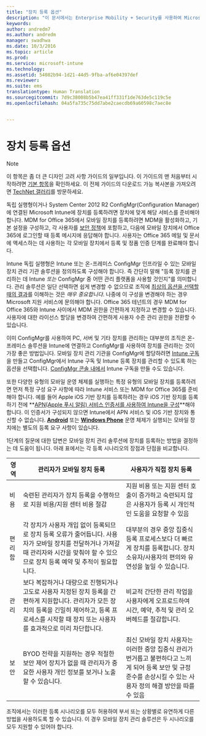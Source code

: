 ```yaml
---
title: "장치 등록 옵션"
description: "이 문서에서는 Enterprise Mobility + Security를 사용하여 Microsoft 모바일 장치 관리 솔루션을 계획하고 디자인할 때 필요한 장치 등록 옵션에 대한 지침을 제공합니다."
keywords: 
author: andredm7
ms.author: andredm
manager: swadhwa
ms.date: 10/3/2016
ms.topic: article
ms.prod: 
ms.service: microsoft-intune
ms.technology: 
ms.assetid: 54082b94-1d21-44d5-9fba-af6e04397def
ms.reviewer: 
ms.suite: ems
translationtype: Human Translation
ms.sourcegitcommit: 7d9c38008b5b47ea41ff331f1de763de5c119c5e
ms.openlocfilehash: 04a5fa735c75dd7abe2caecdb69a60598c7aec8e


---
```



# <a name="device-enrollment-options"></a>장치 등록 옵션

>[!NOTE]
>이 항목은 좀 더 큰 디자인 고려 사항 가이드의 일부입니다. 이 가이드의 맨 처음부터 시작하려면 [기본 항목](mdm-design-considerations-guide.md)을 확인하세요. 이 전체 가이드의 다운로드 가능 복사본을 가져오려면 [TechNet 갤러리](https://gallery.technet.microsoft.com/Mobile-Device-Management-7d401582)를 방문하세요.

독립 실행형이거나 System Center 2012 R2 ConfigMgr(Configuration Manager)에 연결된 Microsoft Intune에 장치를 등록하려면 장치에 맞게 해당 서비스를 준비해야 합니다. MDM for Office 365에서 모바일 장치를 등록하려면 MDM을 활성화하고, 기본 설정을 구성하고, 각 사용자를 [보안 정책](https://technet.microsoft.com/library/ms.o365.cc.newdevicepolicy.aspx)에 포함하고, 다음에 모바일 장치에서 Office 365에 로그인할 때 등록 메시지에 응답해야 합니다. 사용자는 Office 365 메일 및 문서에 액세스하는 데 사용하는 각 모바일 장치에서 등록 및 정품 인증 단계를 완료해야 합니다.

Intune 독립 실행형은 Intune 또는 온-프레미스 ConfigMgr 인프라일 수 있는 모바일 장치 관리 기관 솔루션을 정의하도록 구성해야 합니다. 즉 간단히 말해 "등록 장치를 관리하는 데 Intune *또는* ConfigMgr 중 어떤 관리 플랫폼을 사용할 것인지"를 의미합니다. 관리 솔루션은 일단 선택하면 쉽게 변경할 수 없으므로 조직에 [최상의 옵션을 선택할 때의 결과](/Intune/deploy-use/enroll-devices-in-microsoft-intune)를 이해하는 것은 *매우 중요합니다*. 나중에 이 구성을 변경해야 하는 경우 Microsoft 지원 서비스에 문의해야 합니다. Office 365 테넌트의 경우 MDM for Office 365와 Intune 사이에서 MDM 권한을 간편하게 지정하고 변경할 수 있습니다. 사용자에 대한 라이선스 할당을 변경하여 간편하게 사용자 수준 관리 권한을 전환할 수 있습니다.

이미 ConfigMgr를 사용하여 PC, 서버 및 기타 장치를 관리하는 대부분의 조직은 온-프레미스 솔루션을 Intune에 연결하고 ConfigMgr를 사용하여 장치를 관리하는 것이 가장 좋은 방법입니다. 모바일 장치 관리 기관을 ConfigMgr에 할당하려면 [Intune 구독](https://portal.office.com/Signup/Signup.aspx?OfferId=40BE278A-DFD1-470a-9EF7-9F2596EA7FF9&dl=INTUNE_A&ali=1#0)을 만들고 ConfigMgr에서 Intune 구독 및 Intune 등록 장치를 관리할 수 있도록 하는 옵션을 선택합니다. [ConfigMgr 콘솔 내에서](https://technet.microsoft.com/library/jj884158.aspx) Intune 구독을 만들 수도 있습니다.

또한 다양한 유형의 모바일 운영 체제를 실행하는 특정 유형의 모바일 장치를 등록하려면 먼저 특정 구성 요구 사항에 따라 Intune 서비스 또는 MDM for Office 365를 준비해야 합니다. 예를 들어 Apple iOS 기반 장치를 등록하려는 경우 iOS 기반 장치를 등록하기 전에 **[APN(Apple 푸시 알림) 서비스 인증서를 사용하여 Intune을 구성](https://technet.microsoft.com/library/dn408185.aspx)**해야 합니다. 이 인증서가 구성되지 않으면 Intune에서 APN 서비스 및 iOS 기반 장치와 통신할 수 없습니다. **[Android](https://technet.microsoft.com/library/dn764960.aspx)** 또는 **[Windows Phone](https://technet.microsoft.com/library/dn764959.aspx)** 운영 체제가 실행되는 모바일 장치에는 별도의 등록 요구 사항이 있습니다.

1단계의 질문에 대한 답변은 모바일 장치 관리 솔루션에 장치를 등록하는 방법을 결정하는 데 도움이 됩니다. 아래 표에서는 각 등록 시나리오의 장점과 단점을 비교합니다.

| 영역  | 관리자가 모바일 장치 등록 | 사용자가 직접 장치 등록 |
| ------------- | ------------- | ------------ |
| 비용 | 숙련된 관리자가 장치 등록을 수행하므로 지원 비용/지원 센터 비용 절감 | 지원 비용 또는 지원 센터 호출이 증가하고 숙련되지 않은 사용자가 등록 시 개인적인 도움을 요청할 수 있음 |
| 편리함  | 각 장치가 사용자 개입 없이 등록되므로 장치 등록 오류가 줄어듭니다. 사용자가 모바일 장치를 전달하거나 가져갈 때 관리자와 시간을 맞춰야 할 수 있으므로 장치 등록 예약 및 추적이 필요합니다.| 대부분의 경우 중앙 집중식 등록 프로세스보다 더 빠르게 장치를 등록합니다. 장치 소유자/사용자의 편의와 유연성을 높일 수 있습니다. |
| 관리 | 보다 복잡하거나 대량으로 진행되거나 고도로 사용자 지정된 장치 등록을 간편하게 지원합니다. 관리자가 모든 장치의 등록을 긴밀히 제어하고, 등록 프로세스를 시작할 때 장치 또는 사용자를 효과적으로 미리 차단합니다. | 비교적 간단한 관리 작업을 사용자에게 오프로드하여 시간, 예약, 추적 및 관리 오버헤드를 절감합니다. |
| 보안 | BYOD 전략을 지원하는 경우 적절한 보안 제어 장치가 없을 때 관리자가 중요한 사용자 개인 정보를 보거나 노출할 수 있습니다. | 최신 모바일 장치 사용자는 이러한 중앙 집중식 관리가 번거롭고 불편하다고 느끼게 되어 등록 보안 및 규정 준수를 손상시킬 수 있는 사용자 정의 해결 방안을 따를 수 있음 |

조직에서는 이러한 등록 시나리오를 모두 허용하여 부서 또는 상황별로 유연하게 다른 방법을 사용하도록 할 수 있습니다. 이 경우 모바일 장치 관리 솔루션은 두 시나리오를 모두 지원할 수 있어야 합니다.



<!--HONumber=Nov16_HO4-->


